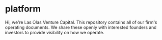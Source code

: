 # platform
Hi, we're Las Olas Venture Capital. This repository contains all of our firm's operating documents. We share these openly with interested founders and investors to provide visibility on how we operate.
